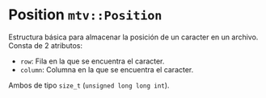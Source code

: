 # Position ``mtv::Position``

Estructura básica para almacenar la posición de un caracter en un archivo.
Consta de 2 atributos:

- `row`: Fila en la que se encuentra el caracter.
- `column`: Columna en la que se encuentra el caracter.

Ambos de tipo `size_t` (`unsigned long long int`).